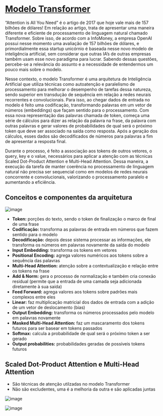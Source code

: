 # [Modelo Transformer](https://proceedings.neurips.cc/paper_files/paper/2017/file/3f5ee243547dee91fbd053c1c4a845aa-Paper.pdf)

“Attention is All You Need” é o artigo de 2017 que hoje vale mais de 157 bilhões de 
dólares! Em relação ao artigo, trata de apresentar uma maneira diferente e eficiente 
de processamento de linguagem natural chamado Transformer. Sobre isso, de acordo com 
a InfoMoney, a empresa OpenAI possui nesse momento uma avaliação de 157 bilhões de 
dólares, e primordialmente essa startup unicórnio é baseada nesse novo modelo de 
inteligência artificial, sem considerar que outras IA’s de outras empresas também 
usam esse novo paradigma para lucrar. Sabendo dessas questões, percebe-se a relevância 
do assunto e a necessidade de entendermos um pouco mais sobre o modelo.<br>

Nesse contexto, o modelo Transformer é uma arquitetura de Inteligência 
Artificial que utiliza técnicas como autoatenção e paralelismo de processamento 
para melhorar o desempenho de tarefas dessa natureza, sendo superior em transdução 
de sequência em relação a redes neurais recorrentes e convolucionais. Para isso, 
ao chegar dados de entrada no modelo é feito uma codificação, transformando palavras 
em um vetor de números (embeddings) que façam sentido para o processamento. Com essa 
nova representação das palavras chamada de token, começa uma série de cálculos para 
dizer as relação da palavra na frase, da palavra com outras palavras e gerar valores 
de probabilidades de qual será o próximo token que deve ser associado na saída 
como resposta. Após a geração dos cálculos, esses dados são decodificados de 
números para palavras a fim de apresentar a resposta final.<br>

Durante o processo, é feito a associação aos tokens de outros vetores, o query, 
key e o value, necessários para aplicar a atenção com as técnicas Scaled 
Dot-Product Attention e Multi-Head Attention. Dessa maneira, a execução da tarefa 
de manter coerência no processamento de linguagem natural não precisa ser 
sequencial como em modelos de redes neurais concorrente e convolucionais, 
valorizando o processamento paralelo e aumentando a eficiência.<br>

## Conceitos e componentes da arquitetura

![image](https://github.com/user-attachments/assets/2301aa55-252e-4f29-84db-66b80333dbfe)

- **Token:** porções do texto, sendo o token de finalização **<EOS>** o 
marco de final de uma frase
- **Codificação:** transforma as palavras de entrada em números que fazem 
sentido para o modelo
- **Decodificação:** depois desse sistema processar as informações, ele transforma 
os números em palavras novamente da saída do modelo
- **Input Embedding:** transforma os tokens em vetores
- **Positional Encoding:** agrega valores numéricos aos tokens sobre a sequência das palavras
- **Multi-Head Attention:** atenção sobre a contextualização e relação entre os tokens na frase
- **Add & Norm:** gera o processo de normalização e também cria conexão residual (permite que a entrada de uma camada seja adicionada diretamente à sua saída)
- **Feed Forward:** agrega valores aos tokens sobre padrões mais complexos entre eles
- **Linear:** faz multiplicação matricial dos dados de entrada com a adição de um vetor de deslocamento (bias)
- **Output Embedding:** transforma os números processados pelo modelo em palavras novamente
- **Masked Multi-Head Attention:** faz um mascaramento dos tokens futuros para ser basear em tokens passados
- **Softmax:** calcula a probabilidade de qual será o próximo token a ser gerado
- **Output probabilities:** probabilidades geradas de possíveis tokens futuros


## Scaled Dot-Product Attention e Multi-Head Attention

- São técnicas de atenção utilzadas no modelo Transformer
- Não são excludentes, uma é a melhoria da outra e são aplicadas juntas

![image](https://github.com/user-attachments/assets/0eefe9a4-249e-4d33-99f2-0c0de62560b5)

![image](https://github.com/user-attachments/assets/0f13a730-538c-4f04-8186-965f8e035eaa)

